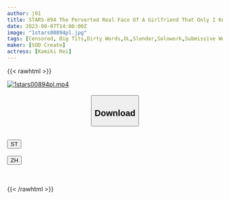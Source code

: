 ```yaml
---
author: j91
title: STARS-894 The Perverted Real Face Of A Girlfriend That Only I Know. K-San, Who Has A Reputation For Being Beautiful In The Company, And A Secret Office Love. It Is Thought That It Is Difficult To Get Close To Her Because She Is A Tall Flower, But In Reality, She Is A Super-Masochistic Girlfriend Who Will Respond To Erotic Requests Anytime, Anywhere. Rei Kamiki
date: 2023-08-07T14:00:00Z
image: "1stars00894pl.jpg"
tags: [Censored, Big Tits,Dirty Words,OL,Slender,Solowork,Submissive Woman]
maker: [SOD Create]
actress: [Kamiki Rei]
---
```



{{< rawhtml >}}

<div class="video" data-videoid="Vml8QZe1M0iKGK8">
    <a href="javascript:;">
        <img src="https://my.j91.asia/posts/1stars00894pl/1stars00894pl.jpg" width="WIDTH" height="HEIGHT" alt="1stars00894pl.mp4" loading="lazy">
    </a>
</div>

<script type="text/javascript" src="https://j91.asia/asset/on-demand-st.js"></script>

<br>
  <link rel="stylesheet" href="https://j91.asia/asset/bs5.css">
  
  <center>
  <button class="btn btn-primary" type="button" data-bs-toggle="collapse" data-bs-target=".multi-collapse" aria-expanded="false" aria-controls="multiCollapseExample1 multiCollapseExample2"><h2>Download</h2></button></center>
</p>
<div class="row">
  <div class="col">
    <div class="collapse multi-collapse" id="multiCollapseExample1">
      <div class="card card-body">
	      	      <br>
<div class="buttons">  
<a href="https://streamtape.to/v/Vml8QZe1M0iKGK8"><button class="btn-hover color-3"><i class="fa fa-download"></i> ST</button></a></div>
    </div>
  </div>
</div>
  <div class="col">
    <div class="collapse multi-collapse" id="multiCollapseExample2">
      <div class="card card-body">
	      <br>
<div class="buttons">
    <a href="https://lylxan.com/05drkpqgr3j0"><button class="btn-hover color-9"><i class="fa fa-download"></i> ZH</button></a></div>
<br><br>
      </div>
    </div>
  </div>
</div>

{{< /rawhtml >}}